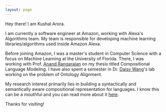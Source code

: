 ```yaml
---
layout: page
---
```


Hey there! I am Kushal Arora. 

I am currently a software engineer at Amazon, working with Alexa's Algorithms team. My team is responsible for developing machine learning libraries/algorithms used inside Amazon Alexa.

Before joining Amazon, I was a master's student in Computer Science with a focus on Machine Learning at the University of Florida. There, I was working with Prof. [Anand Rangarajan](http://www.cise.ufl.edu/~anand/) on my thesis titled Compositional Language Modeling. I have also spent a semester in Dr. [Daisy Wang](http://dsr.cise.ufl.edu/daisyw/)'s lab working on the problem of Ontology Alignment.

My research interest primarily lies in building a syntactically and semantically aware compositional representation for languages. I know this can be a mouthful and you can read more about it [here](/research_statement).


Thanks for visiting!
